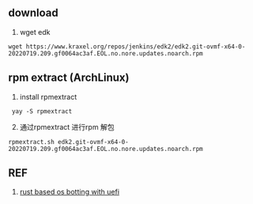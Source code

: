 ## download 

1. wget edk
```
wget https://www.kraxel.org/repos/jenkins/edk2/edk2.git-ovmf-x64-0-20220719.209.gf0064ac3af.EOL.no.nore.updates.noarch.rpm

```
## rpm extract (ArchLinux) 
1. install rpmextract
```
 yay -S rpmextract
```
2. 通过rpmextract 进行rpm 解包
```
rpmextract.sh edk2.git-ovmf-x64-0-20220719.209.gf0064ac3af.EOL.no.nore.updates.noarch.rpm
```
## REF
1. [rust based os botting with uefi ](https://cnwzhjs.github.io/zh/rust-based-os-botting-with-uefi-1/)
